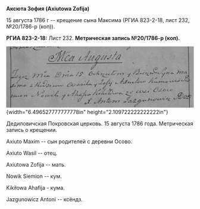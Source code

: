 **Аксюта Зофия (Axiutowa Zofija)**

15 августа 1786 г -- крещение сына Максима (РГИА 823-2-18, лист 232,
№20/1786-р (коп)).

**РГИА 823-2-18:** Лист 232. **Метрическая запись №20/1786-р (коп).**

![](./media/0406680a94d7848b162e7c7c1f1bcc52a114572a.png){width="6.496527777777778in"
height="2.109722222222222in"}

Дедиловичская Покровская церковь. 15 августа 1786 года. Метрическая
запись о крещении.

Axiuto Maxim -- сын родителей с деревни Осово.

Axiuto Wasil -- отец.

Axiutowa Zofija -- мать.

Nowik Siemion -- кум.

Kikiłowa Ahafija - кума.

Jazgunowicz Antoni -- ксёндз.
